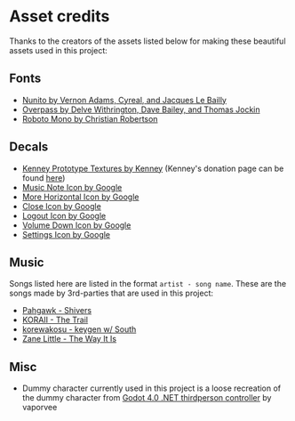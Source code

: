 # Asset credits

Thanks to the creators of the assets listed below for making these beautiful assets used in this project:

## Fonts

- [Nunito by Vernon Adams, Cyreal, and Jacques Le Bailly](https://fonts.google.com/specimen/Nunito)
- [Overpass by Delve Withrington, Dave Bailey, and Thomas Jockin](https://fonts.google.com/specimen/Overpass)
- [Roboto Mono by Christian Robertson](https://fonts.google.com/specimen/Roboto+Mono)

## Decals

- [Kenney Prototype Textures by Kenney](https://godotengine.org/asset-library/asset/780) (Kenney's donation page can be found [here](https://kenney.itch.io/kenney-donation))
- [Music Note Icon by Google](https://fonts.google.com/icons?selected=Material%20Icons%20Round%3Amusic_note%3A)
- [More Horizontal Icon by Google](https://fonts.google.com/icons?selected=Material%20Icons%20Outlined%3Amore_horiz%3A)
- [Close Icon by Google](https://fonts.google.com/icons?selected=Material%20Icons%20Round%3Aclose%3A)
- [Logout Icon by Google](https://fonts.google.com/icons?selected=Material%20Icons%20Round%3Alogout%3A)
- [Volume Down Icon by Google](https://fonts.google.com/icons?selected=Material%20Icons%20Round%3Avolume_down%3A)
- [Settings Icon by Google](https://fonts.google.com/icons?selected=Material%20Icons%20Round%3Asettings%3A)

## Music

Songs listed here are listed in the format `artist - song name`. These are the songs made by 3rd-parties that are used in this project:

- [Pahgawk - Shivers](https://www.newgrounds.com/audio/listen/1215548)
- [KORAII - The Trail](https://www.newgrounds.com/audio/listen/1139009)
- [korewakosu - keygen w/ South](https://www.newgrounds.com/audio/listen/1187165)
- [Zane Little - The Way It Is](https://www.newgrounds.com/audio/listen/1226171)

## Misc

- Dummy character currently used in this project is a loose recreation of the dummy character from [Godot 4.0 .NET thirdperson controller](https://github.com/vaporvee/gd-net-thirdpersoncontroller) by vaporvee
